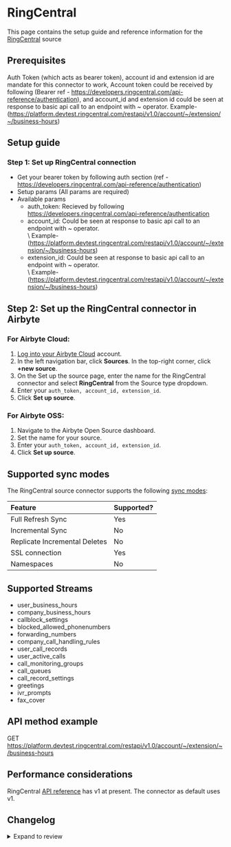 # RingCentral

This page contains the setup guide and reference information for the [RingCentral](https://developers.ringcentral.com/api-reference/) source

## Prerequisites

Auth Token (which acts as bearer token), account id and extension id are mandate for this connector to work, Account token could be received by following (Bearer ref - https://developers.ringcentral.com/api-reference/authentication), and account_id and extension id could be seen at response to basic api call to an endpoint with ~ operator. Example- (https://platform.devtest.ringcentral.com/restapi/v1.0/account/~/extension/~/business-hours)

## Setup guide

### Step 1: Set up RingCentral connection

- Get your bearer token by following auth section (ref - https://developers.ringcentral.com/api-reference/authentication)
- Setup params (All params are required)
- Available params
  - auth_token: Recieved by following https://developers.ringcentral.com/api-reference/authentication
  - account_id: Could be seen at response to basic api call to an endpoint with ~ operator. \
     \ Example- (https://platform.devtest.ringcentral.com/restapi/v1.0/account/~/extension/~/business-hours)
  - extension_id: Could be seen at response to basic api call to an endpoint with ~ operator. \
     \ Example- (https://platform.devtest.ringcentral.com/restapi/v1.0/account/~/extension/~/business-hours)

## Step 2: Set up the RingCentral connector in Airbyte

### For Airbyte Cloud:

1. [Log into your Airbyte Cloud](https://cloud.airbyte.io/workspaces) account.
2. In the left navigation bar, click **Sources**. In the top-right corner, click **+new source**.
3. On the Set up the source page, enter the name for the RingCentral connector and select **RingCentral** from the Source type dropdown.
4. Enter your `auth_token, account_id, extension_id`.
5. Click **Set up source**.

### For Airbyte OSS:

1. Navigate to the Airbyte Open Source dashboard.
2. Set the name for your source.
3. Enter your `auth_token, account_id, extension_id`.
4. Click **Set up source**.

## Supported sync modes

The RingCentral source connector supports the following [sync modes](https://docs.airbyte.com/cloud/core-concepts#connection-sync-modes):

| Feature                       | Supported? |
| :---------------------------- | :--------- |
| Full Refresh Sync             | Yes        |
| Incremental Sync              | No         |
| Replicate Incremental Deletes | No         |
| SSL connection                | Yes        |
| Namespaces                    | No         |

## Supported Streams

- user_business_hours
- company_business_hours
- callblock_settings
- blocked_allowed_phonenumbers
- forwarding_numbers
- company_call_handling_rules
- user_call_records
- user_active_calls
- call_monitoring_groups
- call_queues
- call_record_settings
- greetings
- ivr_prompts
- fax_cover

## API method example

GET https://platform.devtest.ringcentral.com/restapi/v1.0/account/~/extension/~/business-hours

## Performance considerations

RingCentral [API reference](https://platform.devtest.ringcentral.com/restapi/v1.0) has v1 at present. The connector as default uses v1.

## Changelog

<details>
  <summary>Expand to review</summary>

| Version | Date       | Pull Request                                       | Subject        |
| :------ | :--------- | :------------------------------------------------- | :------------- |
| 0.2.19 | 2025-04-19 | [58396](https://github.com/airbytehq/airbyte/pull/58396) | Update dependencies |
| 0.2.18 | 2025-04-12 | [57968](https://github.com/airbytehq/airbyte/pull/57968) | Update dependencies |
| 0.2.17 | 2025-04-05 | [57359](https://github.com/airbytehq/airbyte/pull/57359) | Update dependencies |
| 0.2.16 | 2025-03-29 | [56772](https://github.com/airbytehq/airbyte/pull/56772) | Update dependencies |
| 0.2.15 | 2025-03-22 | [56231](https://github.com/airbytehq/airbyte/pull/56231) | Update dependencies |
| 0.2.14 | 2025-03-08 | [55050](https://github.com/airbytehq/airbyte/pull/55050) | Update dependencies |
| 0.2.13 | 2025-02-23 | [54554](https://github.com/airbytehq/airbyte/pull/54554) | Update dependencies |
| 0.2.12 | 2025-02-15 | [53968](https://github.com/airbytehq/airbyte/pull/53968) | Update dependencies |
| 0.2.11 | 2025-02-08 | [53492](https://github.com/airbytehq/airbyte/pull/53492) | Update dependencies |
| 0.2.10 | 2025-02-01 | [52969](https://github.com/airbytehq/airbyte/pull/52969) | Update dependencies |
| 0.2.9 | 2025-01-25 | [52517](https://github.com/airbytehq/airbyte/pull/52517) | Update dependencies |
| 0.2.8 | 2025-01-18 | [51882](https://github.com/airbytehq/airbyte/pull/51882) | Update dependencies |
| 0.2.7 | 2025-01-11 | [51353](https://github.com/airbytehq/airbyte/pull/51353) | Update dependencies |
| 0.2.6 | 2024-12-28 | [50716](https://github.com/airbytehq/airbyte/pull/50716) | Update dependencies |
| 0.2.5 | 2024-12-21 | [50298](https://github.com/airbytehq/airbyte/pull/50298) | Update dependencies |
| 0.2.4 | 2024-12-14 | [49665](https://github.com/airbytehq/airbyte/pull/49665) | Update dependencies |
| 0.2.3 | 2024-12-12 | [49367](https://github.com/airbytehq/airbyte/pull/49367) | Update dependencies |
| 0.2.2 | 2024-12-11 | [49048](https://github.com/airbytehq/airbyte/pull/49048) | Starting with this version, the Docker image is now rootless. Please note that this and future versions will not be compatible with Airbyte versions earlier than 0.64 |
| 0.2.1 | 2024-10-29 | [47611](https://github.com/airbytehq/airbyte/pull/47611) | Update dependencies |
| 0.2.0 | 2024-08-20 | [44448](https://github.com/airbytehq/airbyte/pull/44448) | Refactor connector to manifest-only format |
| 0.1.15 | 2024-08-17 | [44247](https://github.com/airbytehq/airbyte/pull/44247) | Update dependencies |
| 0.1.14 | 2024-08-12 | [43830](https://github.com/airbytehq/airbyte/pull/43830) | Update dependencies |
| 0.1.13 | 2024-08-10 | [43662](https://github.com/airbytehq/airbyte/pull/43662) | Update dependencies |
| 0.1.12 | 2024-08-03 | [43148](https://github.com/airbytehq/airbyte/pull/43148) | Update dependencies |
| 0.1.11 | 2024-07-27 | [42591](https://github.com/airbytehq/airbyte/pull/42591) | Update dependencies |
| 0.1.10 | 2024-07-20 | [42294](https://github.com/airbytehq/airbyte/pull/42294) | Update dependencies |
| 0.1.9 | 2024-07-13 | [41891](https://github.com/airbytehq/airbyte/pull/41891) | Update dependencies |
| 0.1.8 | 2024-07-10 | [41433](https://github.com/airbytehq/airbyte/pull/41433) | Update dependencies |
| 0.1.7 | 2024-07-10 | [41328](https://github.com/airbytehq/airbyte/pull/41328) | Update dependencies |
| 0.1.6 | 2024-07-06 | [40973](https://github.com/airbytehq/airbyte/pull/40973) | Update dependencies |
| 0.1.5 | 2024-06-25 | [40480](https://github.com/airbytehq/airbyte/pull/40480) | Update dependencies |
| 0.1.4 | 2024-06-22 | [40054](https://github.com/airbytehq/airbyte/pull/40054) | Update dependencies |
| 0.1.3 | 2024-06-06 | [39111](https://github.com/airbytehq/airbyte/pull/39111) | Make compatible with builder |
| 0.1.2 | 2024-06-04 | [38937](https://github.com/airbytehq/airbyte/pull/38937) | [autopull] Upgrade base image to v1.2.1 |
| 0.1.1 | 2024-05-20 | [38382](https://github.com/airbytehq/airbyte/pull/38382) | [autopull] base image + poetry + up_to_date |
| 0.1.0   | 2023-05-10 | [Init](https://github.com/airbytehq/airbyte/pull/) | Initial commit |

</details>

